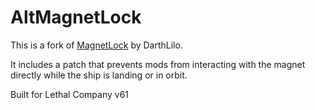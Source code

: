 # AltMagnetLock

This is a fork of [MagnetLock]() by DarthLilo.

It includes a patch that prevents mods from interacting with the magnet directly while the ship is landing or in orbit.

Built for Lethal Company v61